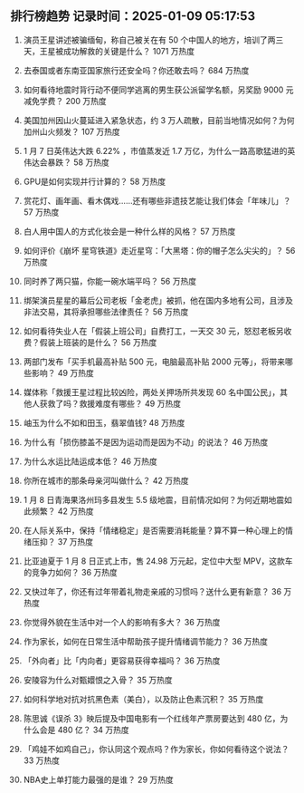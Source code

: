 
## 排行榜趋势 记录时间：2025-01-09 05:17:53
  
  1. 演员王星讲述被骗缅甸，称自己被关在有 50 个中国人的地方，培训了两三天，王星被成功解救的关键是什么？ 1071 万热度
    
  2. 去泰国或者东南亚国家旅行还安全吗？你还敢去吗？ 684 万热度
    
  3. 如何看待地震时背行动不便同学逃离的男生获公派留学名额，另奖励 9000 元减免学费？ 200 万热度
    
  4. 美国加州因山火蔓延进入紧急状态，约 3 万人疏散，目前当地情况如何？为何加州山火频发？ 107 万热度
    
  5. 1 月 7 日英伟达大跌 6.22% ，市值蒸发近 1.7 万亿，为什么一路高歌猛进的英伟达会暴跌？ 58 万热度
    
  6. GPU是如何实现并行计算的？ 58 万热度
    
  7. 赏花灯、画年画、看木偶戏……还有哪些非遗技艺能让我们体会「年味儿」？ 57 万热度
    
  8. 白人用中国人的方式化妆会是一种什么样的风格？ 57 万热度
    
  9. 如何评价《崩坏 星穹铁道》走近星穹：「大黑塔：你的帽子怎么尖尖的」？ 56 万热度
    
  10. 同时养了两只猫，你能一碗水端平吗？ 56 万热度
    
  11. 绑架演员星星的幕后公司老板「金老虎」被抓，他在国内多地有公司，且涉及非法交易，其将承担哪些法律责任？ 56 万热度
    
  12. 如何看待失业人在「假装上班公司」自费打工，一天交 30 元，怒怼老板另收费？假装上班装的是什么？ 56 万热度
    
  13. 两部门发布「买手机最高补贴 500 元，电脑最高补贴 2000 元等」，将带来哪些影响？ 49 万热度
    
  14. 媒体称「救援王星过程比较凶险，两处关押场所共发现 60 名中国公民」，其他人获救了吗？救援难度有哪些？ 49 万热度
    
  15. 岫玉为什么不如和田玉，翡翠值钱? 48 万热度
    
  16. 为什么有「损伤膝盖不是因为运动而是因为不动」的说法？ 46 万热度
    
  17. 为什么水运比陆运成本低？ 46 万热度
    
  18. 你所在城市的那条母亲河叫做什么？ 42 万热度
    
  19. 1 月 8 日青海果洛州玛多县发生 5.5 级地震，目前情况如何？为何近期地震如此频繁？ 42 万热度
    
  20. 在人际关系中，保持「情绪稳定」是否需要消耗能量？算不算一种心理上的情绪压抑？ 37 万热度
    
  21. 比亚迪夏于 1 月 8 日正式上市，售 24.98 万元起，定位中大型 MPV，这款车的竞争力如何？ 36 万热度
    
  22. 又快过年了，你还有过年带着礼物走亲戚的习惯吗？送什么更有新意？ 36 万热度
    
  23. 你觉得外貌在生活中对一个人的影响有多大？ 36 万热度
    
  24. 作为家长，如何在日常生活中帮助孩子提升情绪调节能力？ 36 万热度
    
  25. 「外向者」比「内向者」更容易获得幸福吗？ 36 万热度
    
  26. 安陵容为什么对甄嬛恨之入骨？ 35 万热度
    
  27. 如何科学地对抗对抗黑色素（美白），以及防止色素沉积？ 35 万热度
    
  28. 陈思诚《误杀 3》映后提及中国电影有一个红线年产票房要达到 480 亿，为什么会是 480 亿？ 34 万热度
    
  29. 「鸡娃不如鸡自己」，你认同这个观点吗？作为家长，你如何看待这个说法？ 33 万热度
    
  30. NBA史上单打能力最强的是谁？ 29 万热度
    